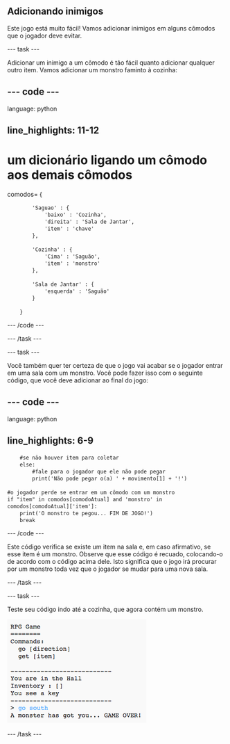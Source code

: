 ## Adicionando inimigos

Este jogo está muito fácil! Vamos adicionar inimigos em alguns cômodos que o jogador deve evitar.

\--- task \---

Adicionar um inimigo a um cômodo é tão fácil quanto adicionar qualquer outro item. Vamos adicionar um monstro faminto à cozinha:

## \--- code \---

language: python

## line_highlights: 11-12

# um dicionário ligando um cômodo aos demais cômodos

comodos= {

            'Saguao' : {
                'baixo' : 'Cozinha',
                'direita' : 'Sala de Jantar',
                'item' : 'chave'
            },
    
            'Cozinha' : {
                'Cima' : 'Saguão',
                'item' : 'monstro'
            },
    
            'Sala de Jantar' : {
                'esquerda' : 'Saguão'
            }
    
        }
    

\--- /code \---

\--- /task \---

\--- task \---

Você também quer ter certeza de que o jogo vai acabar se o jogador entrar em uma sala com um monstro. Você pode fazer isso com o seguinte código, que você deve adicionar ao final do jogo:

## \--- code \---

language: python

## line_highlights: 6-9

        #se nāo houver item para coletar
        else:
            #fale para o jogador que ele não pode pegar
            print('Não pode pegar o(a) ' + movimento[1] + '!')
    
    #o jogador perde se entrar em um cômodo com um monstro
    if "item" in comodos[comodoAtual] and 'monstro' in comodos[comodoAtual]['item']:
        print('O monstro te pegou... FIM DE JOGO!')
        break
    

\--- /code \---

Este código verifica se existe um item na sala e, em caso afirmativo, se esse item é um monstro. Observe que esse código é recuado, colocando-o de acordo com o código acima dele. Isto significa que o jogo irá procurar por um monstro toda vez que o jogador se mudar para uma nova sala.

\--- /task \---

\--- task \---

Teste seu código indo até a cozinha, que agora contém um monstro.

![screenshot](images/rpg-monster-test.png)

\--- /task \---